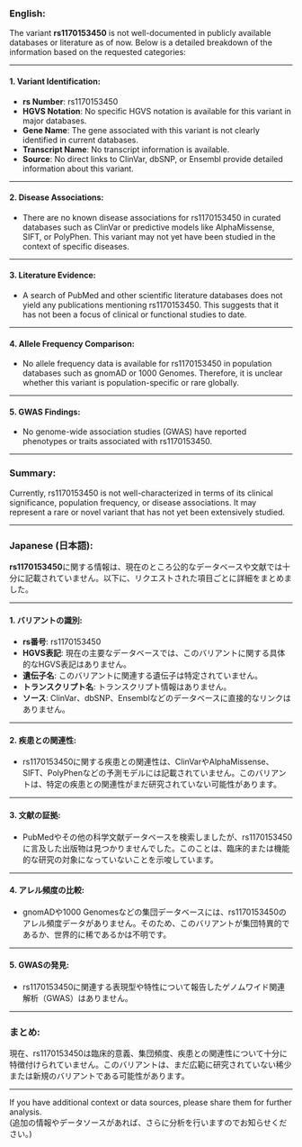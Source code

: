 ### English:
The variant **rs1170153450** is not well-documented in publicly available databases or literature as of now. Below is a detailed breakdown of the information based on the requested categories:

---

#### 1. **Variant Identification**:
   - **rs Number**: rs1170153450
   - **HGVS Notation**: No specific HGVS notation is available for this variant in major databases.
   - **Gene Name**: The gene associated with this variant is not clearly identified in current databases.
   - **Transcript Name**: No transcript information is available.
   - **Source**: No direct links to ClinVar, dbSNP, or Ensembl provide detailed information about this variant.

---

#### 2. **Disease Associations**:
   - There are no known disease associations for rs1170153450 in curated databases such as ClinVar or predictive models like AlphaMissense, SIFT, or PolyPhen. This variant may not yet have been studied in the context of specific diseases.

---

#### 3. **Literature Evidence**:
   - A search of PubMed and other scientific literature databases does not yield any publications mentioning rs1170153450. This suggests that it has not been a focus of clinical or functional studies to date.

---

#### 4. **Allele Frequency Comparison**:
   - No allele frequency data is available for rs1170153450 in population databases such as gnomAD or 1000 Genomes. Therefore, it is unclear whether this variant is population-specific or rare globally.

---

#### 5. **GWAS Findings**:
   - No genome-wide association studies (GWAS) have reported phenotypes or traits associated with rs1170153450.

---

### Summary:
Currently, rs1170153450 is not well-characterized in terms of its clinical significance, population frequency, or disease associations. It may represent a rare or novel variant that has not yet been extensively studied.

---

### Japanese (日本語):
**rs1170153450**に関する情報は、現在のところ公的なデータベースや文献では十分に記載されていません。以下に、リクエストされた項目ごとに詳細をまとめました。

---

#### 1. **バリアントの識別**:
   - **rs番号**: rs1170153450
   - **HGVS表記**: 現在の主要なデータベースでは、このバリアントに関する具体的なHGVS表記はありません。
   - **遺伝子名**: このバリアントに関連する遺伝子は特定されていません。
   - **トランスクリプト名**: トランスクリプト情報はありません。
   - **ソース**: ClinVar、dbSNP、Ensemblなどのデータベースに直接的なリンクはありません。

---

#### 2. **疾患との関連性**:
   - rs1170153450に関する疾患との関連性は、ClinVarやAlphaMissense、SIFT、PolyPhenなどの予測モデルには記載されていません。このバリアントは、特定の疾患との関連性がまだ研究されていない可能性があります。

---

#### 3. **文献の証拠**:
   - PubMedやその他の科学文献データベースを検索しましたが、rs1170153450に言及した出版物は見つかりませんでした。このことは、臨床的または機能的な研究の対象になっていないことを示唆しています。

---

#### 4. **アレル頻度の比較**:
   - gnomADや1000 Genomesなどの集団データベースには、rs1170153450のアレル頻度データがありません。そのため、このバリアントが集団特異的であるか、世界的に稀であるかは不明です。

---

#### 5. **GWASの発見**:
   - rs1170153450に関連する表現型や特性について報告したゲノムワイド関連解析（GWAS）はありません。

---

### まとめ:
現在、rs1170153450は臨床的意義、集団頻度、疾患との関連性について十分に特徴付けられていません。このバリアントは、まだ広範に研究されていない稀少または新規のバリアントである可能性があります。

--- 

If you have additional context or data sources, please share them for further analysis.  
(追加の情報やデータソースがあれば、さらに分析を行いますのでお知らせください。)